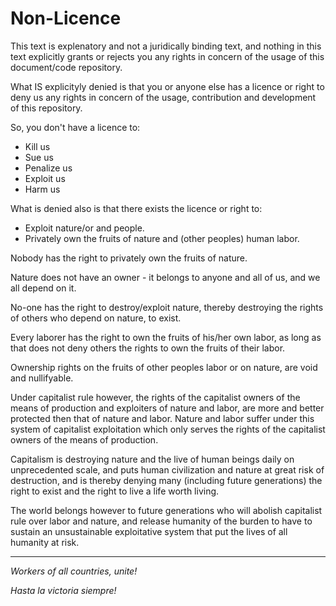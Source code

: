 # Non-Licence

This text is explenatory and not a juridically binding text, and nothing in this text explicitly grants or rejects you any rights in concern of the usage of this document/code repository.

What IS explicityly denied is that you or anyone else has a licence or right to deny us any rights in concern of the usage, contribution and development of this repository.

So, you don't have a licence to:
* Kill us
* Sue us
* Penalize us
* Exploit us
* Harm us

What is denied also is that there exists the licence or right to:
* Exploit nature/or and people.
* Privately own the fruits of nature and (other peoples) human labor.

Nobody has the right to privately own the fruits of nature.

Nature does not have an owner - it belongs to anyone and all of us, and we all depend on it.

No-one has the right to destroy/exploit nature, thereby destroying the rights of others who depend on nature, to exist.

Every laborer has the right to own the fruits of his/her own labor, as long as that does not deny others the rights to own the fruits of their labor.

Ownership rights on the fruits of other peoples labor or on nature, are void and nullifyable. 

Under capitalist rule however, the rights of the capitalist owners of the means of production and exploiters of nature and labor, are more and better protected then that of nature and labor. Nature and labor suffer under this system of capitalist exploitation which only serves the rights of the capitalist owners of the means of production.

Capitalism is destroying nature and the live of human beings daily on unprecedented scale, and puts human civilization and nature at great risk of destruction, and is thereby denying many (including future generations) the right to exist and the right to live a life worth living.

The world belongs however to future generations who will abolish capitalist rule over labor and nature, and release humanity of the burden to have to sustain an unsustainable exploitative system that put the lives of all humanity at risk.

---

*Workers of all countries, unite!*

*Hasta la victoria siempre!*
